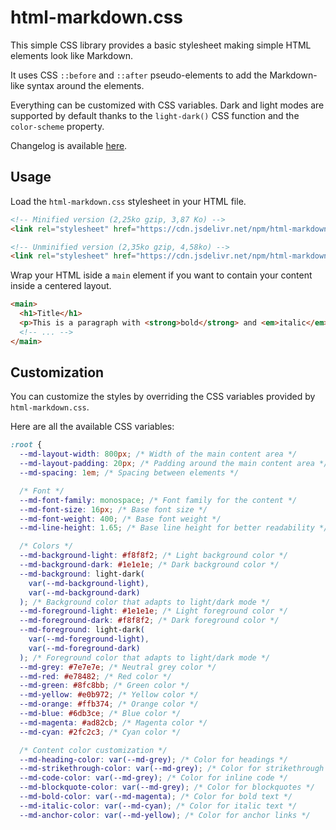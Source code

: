 # html-markdown.css

This simple CSS library provides a basic stylesheet making simple HTML elements look like Markdown.

It uses CSS `::before` and `::after` pseudo-elements to add the Markdown-like syntax around the elements.

Everything can be customized with CSS variables. Dark and light modes are supported by default thanks to the `light-dark()` CSS function and the `color-scheme` property.

Changelog is available [here](CHANGELOG.md).

## Usage

Load the `html-markdown.css` stylesheet in your HTML file.

```html
<!-- Minified version (2,25ko gzip, 3,87 Ko) -->
<link rel="stylesheet" href="https://cdn.jsdelivr.net/npm/html-markdown.css@latest/build/html-markdown.min.css" />

<!-- Unminified version (2,35ko gzip, 4,58ko) -->
<link rel="stylesheet" href="https://cdn.jsdelivr.net/npm/html-markdown.css@latest/build/html-markdown.css" />
```

Wrap your HTML iside a `main` element if you want to contain your content inside a centered layout.

```html
<main>
  <h1>Title</h1>
  <p>This is a paragraph with <strong>bold</strong> and <em>italic</em> text.</p>
  <!-- ... -->
</main>
```

## Customization

You can customize the styles by overriding the CSS variables provided by `html-markdown.css`.

Here are all the available CSS variables:

```css
:root {
  --md-layout-width: 800px; /* Width of the main content area */
  --md-layout-padding: 20px; /* Padding around the main content area */
  --md-spacing: 1em; /* Spacing between elements */

  /* Font */
  --md-font-family: monospace; /* Font family for the content */
  --md-font-size: 16px; /* Base font size */
  --md-font-weight: 400; /* Base font weight */
  --md-line-height: 1.65; /* Base line height for better readability */

  /* Colors */
  --md-background-light: #f8f8f2; /* Light background color */
  --md-background-dark: #1e1e1e; /* Dark background color */
  --md-background: light-dark(
    var(--md-background-light),
    var(--md-background-dark)
  ); /* Background color that adapts to light/dark mode */
  --md-foreground-light: #1e1e1e; /* Light foreground color */
  --md-foreground-dark: #f8f8f2; /* Dark foreground color */
  --md-foreground: light-dark(
    var(--md-foreground-light),
    var(--md-foreground-dark)
  ); /* Foreground color that adapts to light/dark mode */
  --md-grey: #7e7e7e; /* Neutral grey color */
  --md-red: #e78482; /* Red color */
  --md-green: #8fc8bb; /* Green color */
  --md-yellow: #e0b972; /* Yellow color */
  --md-orange: #ffb374; /* Orange color */
  --md-blue: #6db3ce; /* Blue color */
  --md-magenta: #ad82cb; /* Magenta color */
  --md-cyan: #2fc2c3; /* Cyan color */

  /* Content color customization */
  --md-heading-color: var(--md-grey); /* Color for headings */
  --md-strikethrough-color: var(--md-grey); /* Color for strikethrough text */
  --md-code-color: var(--md-grey); /* Color for inline code */
  --md-blockquote-color: var(--md-grey); /* Color for blockquotes */
  --md-bold-color: var(--md-magenta); /* Color for bold text */
  --md-italic-color: var(--md-cyan); /* Color for italic text */
  --md-anchor-color: var(--md-yellow); /* Color for anchor links */
```
